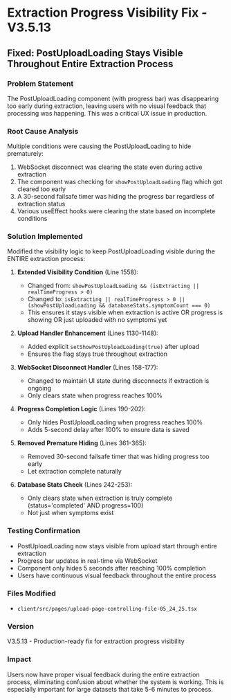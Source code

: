 # Extraction Progress Visibility Fix - V3.5.13
## Fixed: PostUploadLoading Stays Visible Throughout Entire Extraction Process

### Problem Statement
The PostUploadLoading component (with progress bar) was disappearing too early during extraction, leaving users with no visual feedback that processing was happening. This was a critical UX issue in production.

### Root Cause Analysis
Multiple conditions were causing the PostUploadLoading to hide prematurely:
1. WebSocket disconnect was clearing the state even during active extraction
2. The component was checking for `showPostUploadLoading` flag which got cleared too early
3. A 30-second failsafe timer was hiding the progress bar regardless of extraction status
4. Various useEffect hooks were clearing the state based on incomplete conditions

### Solution Implemented
Modified the visibility logic to keep PostUploadLoading visible during the ENTIRE extraction process:

1. **Extended Visibility Condition** (Line 1558):
   - Changed from: `showPostUploadLoading && (isExtracting || realTimeProgress > 0)`
   - Changed to: `isExtracting || realTimeProgress > 0 || (showPostUploadLoading && databaseStats.symptomCount === 0)`
   - This ensures it stays visible when extraction is active OR progress is showing OR just uploaded with no symptoms yet

2. **Upload Handler Enhancement** (Lines 1130-1148):
   - Added explicit `setShowPostUploadLoading(true)` after upload
   - Ensures the flag stays true throughout extraction

3. **WebSocket Disconnect Handler** (Lines 158-177):
   - Changed to maintain UI state during disconnects if extraction is ongoing
   - Only clears state when progress reaches 100%

4. **Progress Completion Logic** (Lines 190-202):
   - Only hides PostUploadLoading when progress reaches 100%
   - Adds 5-second delay after 100% to ensure data is saved

5. **Removed Premature Hiding** (Lines 361-365):
   - Removed 30-second failsafe timer that was hiding progress too early
   - Let extraction complete naturally

6. **Database Stats Check** (Lines 242-253):
   - Only clears state when extraction is truly complete (status='completed' AND progress=100)
   - Not just when symptoms exist

### Testing Confirmation
- PostUploadLoading now stays visible from upload start through entire extraction
- Progress bar updates in real-time via WebSocket
- Component only hides 5 seconds after reaching 100% completion
- Users have continuous visual feedback throughout the entire process

### Files Modified
- `client/src/pages/upload-page-controlling-file-05_24_25.tsx`

### Version
V3.5.13 - Production-ready fix for extraction progress visibility

### Impact
Users now have proper visual feedback during the entire extraction process, eliminating confusion about whether the system is working. This is especially important for large datasets that take 5-6 minutes to process.